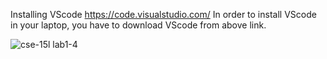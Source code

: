 Installing VScode
https://code.visualstudio.com/
In order to install VScode in your laptop, you have to download VScode from above link.

![cse-15l lab1-4](https://user-images.githubusercontent.com/129816454/230737693-48309cfb-1a95-48d0-b301-831d2ce4823a.png)
